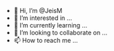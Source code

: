 - 👋 Hi, I’m @JeisM
- 👀 I’m interested in ...
- 🌱 I’m currently learning ...
- 💞️ I’m looking to collaborate on ...
- 📫 How to reach me ...

<!---
JeisM/JeisM is a ✨ special ✨ repository because its `README.md` (this file) appears on your GitHub profile.
You can click the Preview link to take a look at your changes.
--->
